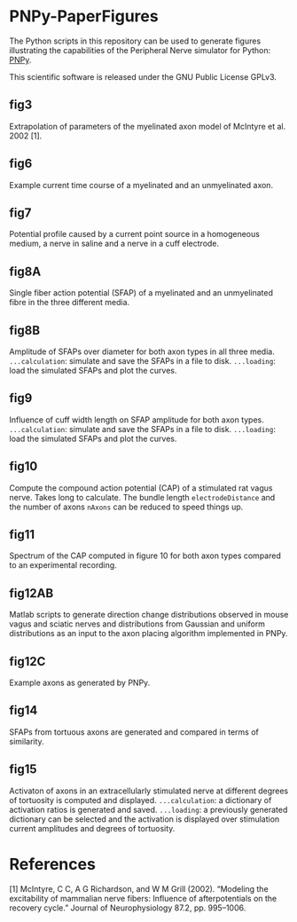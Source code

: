 # PNPy-PaperFigures

The Python scripts in this repository can be used to generate figures illustrating the capabilities of the Peripheral Nerve simulator for Python: [PNPy](https://github.com/caaarl/PNPy).

This scientific software is released under the GNU Public License GPLv3.

## fig3

Extrapolation of parameters of the myelinated axon model of McIntyre et al. 2002 [1].

## fig6

Example current time course of a myelinated and an unmyelinated axon.

## fig7

Potential profile caused by a current point source in a homogeneous medium, a nerve in saline and a nerve in a cuff electrode.

## fig8A

Single fiber action potential (SFAP) of a myelinated and an unmyelinated fibre in the three different media.

## fig8B

Amplitude of SFAPs over diameter for both axon types in all three media. `...calculation`: simulate and save the SFAPs in a file to disk. `...loading`: load the simulated SFAPs and plot the curves.

## fig9

Influence of cuff width length on SFAP amplitude for both axon types. `...calculation`: simulate and save the SFAPs in a file to disk. `...loading`: load the simulated SFAPs and plot the curves.

## fig10

Compute the compound action potential (CAP) of a stimulated rat vagus nerve. Takes long to calculate. The bundle length `electrodeDistance` and the number of axons `nAxons` can be reduced to speed things up.

## fig11

Spectrum of the CAP computed in figure 10 for both axon types compared to an experimental recording.

## fig12AB

Matlab scripts to generate direction change distributions observed in mouse vagus and sciatic nerves and distributions from Gaussian and uniform distributions as an input to the axon placing algorithm implemented in PNPy.

## fig12C

Example axons as generated by PNPy.

## fig14

SFAPs from tortuous axons are generated and compared in terms of similarity.

## fig15

Activaton of axons in an extracellularly stimulated nerve at different degrees of tortuosity is computed and displayed. `...calculation`: a dictionary of activation ratios is generated and saved. `...loading`:  a previously generated dictionary can be selected and the activation is displayed over stimulation current amplitudes and degrees of tortuosity.

# References

[1] McIntyre, C C, A G Richardson, and W M Grill (2002). “Modeling the excitability of mammalian nerve fibers: Influence of afterpotentials on the recovery cycle.” Journal of Neurophysiology 87.2, pp. 995–1006.




